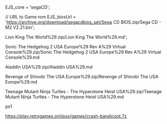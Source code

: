 EJS_core = 'segaCD';

// URL to Game rom
EJS_biosUrl = 'https://archive.org/download/segacdbios_set/Sega CD BIOS.zip/Sega CD - M2 V2.21.bin';

Lion King The World%29.zip/Lion King The World%29.md';


Sonic The Hedgehog 2 USA Europe%29 Rev A%29 Virtual Console%29.zip/Sonic The Hedgehog 2 USA Europe%29 Rev A%29 Virtual Console%29.md

Aladdin USA%29.zip/Aladdin USA%29.md

Revenge of Shinobi The USA Europe%29.zip/Revenge of Shinobi The USA Europe%29.md

Teenage Mutant Ninja Turtles - The Hyperstone Heist USA%29.zip/Teenage Mutant Ninja Turtles - The Hyperstone Heist USA%29.md


ps1

https://play.retrogames.onl/psx/games/crash-bandicoot.7z

